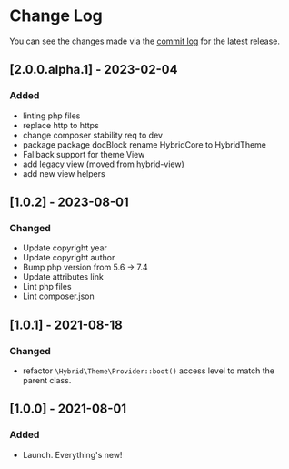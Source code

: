 # Change Log

You can see the changes made via the [commit log](https://github.com/themehybrid/hybrid-theme/commits/master) for the latest release.

## [2.0.0.alpha.1] - 2023-02-04

### Added

- linting php files
- replace http to https
- change composer stability req to dev
- package package docBlock rename HybridCore to HybridTheme
- Fallback support for theme View
- add legacy view (moved from hybrid-view)
- add new view helpers

## [1.0.2] - 2023-08-01

### Changed

- Update copyright year
- Update copyright author
- Bump php version from 5.6 -> 7.4
- Update attributes link
- Lint php files
- Lint composer.json

## [1.0.1] - 2021-08-18

### Changed

- refactor `\Hybrid\Theme\Provider::boot()` access level to match the parent class.

## [1.0.0] - 2021-08-01

### Added

- Launch.  Everything's new!

